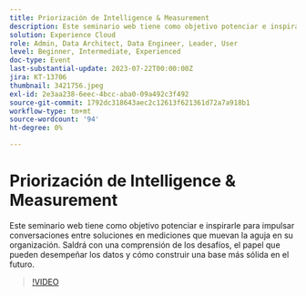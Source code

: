 ```yaml
---
title: Priorización de Intelligence & Measurement
description: Este seminario web tiene como objetivo potenciar e inspirarle para impulsar conversaciones entre soluciones en mediciones que muevan la aguja en su organización. Saldrá con una comprensión de los desafíos, el papel que pueden desempeñar los datos y cómo construir una base más sólida en el futuro.
solution: Experience Cloud
role: Admin, Data Architect, Data Engineer, Leader, User
level: Beginner, Intermediate, Experienced
doc-type: Event
last-substantial-update: 2023-07-22T00:00:00Z
jira: KT-13706
thumbnail: 3421756.jpeg
exl-id: 2e3aa238-6eec-4bcc-aba0-09a492c3f492
source-git-commit: 1792dc318643aec2c12613f621361d72a7a918b1
workflow-type: tm+mt
source-wordcount: '94'
ht-degree: 0%

---
```


# Priorización de Intelligence &amp; Measurement

Este seminario web tiene como objetivo potenciar e inspirarle para impulsar conversaciones entre soluciones en mediciones que muevan la aguja en su organización. Saldrá con una comprensión de los desafíos, el papel que pueden desempeñar los datos y cómo construir una base más sólida en el futuro.

>[!VIDEO](https://video.tv.adobe.com/v/3421756/?learn=on)
